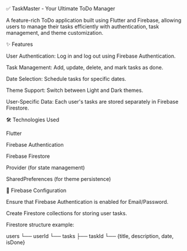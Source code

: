 ✅ TaskMaster - Your Ultimate ToDo Manager

A feature-rich ToDo application built using Flutter and Firebase, allowing users to manage their tasks efficiently with authentication, task management, and theme customization.

✨ Features

User Authentication: Log in and log out using Firebase Authentication.

Task Management: Add, update, delete, and mark tasks as done.

Date Selection: Schedule tasks for specific dates.

Theme Support: Switch between Light and Dark themes.

User-Specific Data: Each user's tasks are stored separately in Firebase Firestore.

🛠️ Technologies Used

Flutter

Firebase Authentication

Firebase Firestore

Provider (for state management)

SharedPreferences (for theme persistence)

📝 Firebase Configuration

Ensure that Firebase Authentication is enabled for Email/Password.

Create Firestore collections for storing user tasks.

Firestore structure example:

users
  └── userId
        └── tasks
              ├── taskId
                  └── {title, description, date, isDone}

